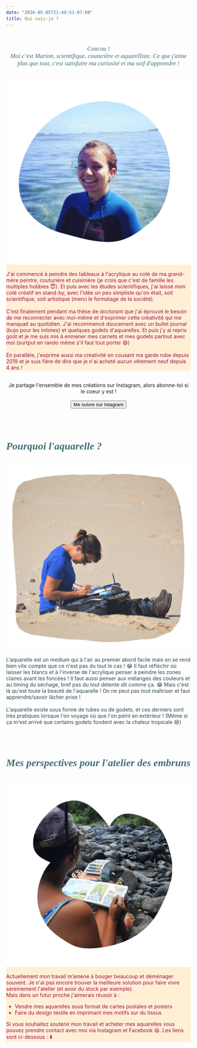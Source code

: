 ```yaml
---
date: "2016-05-05T21:48:51-07:00"
title: Qui suis-je ?
--- 
```

<br>
<center>
<p style="  color:  #436f77;
  font-family: Georgia;
  font-style: italic;
  font-size: 120%"; width: 80%;>
Coucou ! <br> Moi c’est Marion, scientifique, couturière et aquarelliste. Ce que j'aime plus que tout, c'est satisfaire ma curiosité et ma soif d'apprendre ! </p>
</center>
<br>

<div class="block2">
  <div class="block2_img" style=" background-color: papayawhip">
   <img src="quisuisje_img_1_1.png"  alt="Ma petite tête"/>
    <div class="block2_txt" style=" background-color: papayawhip">
      <div class="block2_inner">
        <p style="color: #a20c4c">
        J'ai commencé à peindre des tableaux à l'acrylique au coté de ma grand-mère peintre, couturière et cuisinière (je crois que c'est de famille les multiples hobbies 😇). Et puis avec les études scientifiques, j'ai laissé mon coté créatif en stand-by, avec l'idée un peu simpliste qu'on était, soit scientifique, soit artistique (merci le formatage de la socièté).  
        <br><br>
        C'est finalement pendant ma thèse de doctorant que j'ai éprouvé le besoin de me reconnecter avec moi-même et d'exprimer cette créativité qui me manquait au quotidien. J'ai recommencé doucement avec un bullet journal (bujo pour les intimes) et quelques godets d'aquarelles. Et puis j'y ai repris goût et je me suis mis à enmener mes carnets et mes godets partout avec moi (surtput en rando même s'il faut tout porter 😅​)
        <br><br>
        En parallèle, j'exprime aussi ma créativité en cousant ma garde robe depuis 2019 et je suis fière de dire que je n'ai acheté aucun vêtement neuf depuis 4 ans !
        </p>
      </div>
   </div>
  </div>
</div>
<br>
<center> 
Je partage l'ensemble de mes créations sur Instagram, alors abonne-toi si le coeur y est !  
<br>
<br>

<a href="https://www.instagram.com/seas_sewing/">
     <button class="btn_poupre">Me suivre sur Intagram </button></a>

</center>


<br><br>
<h1 style="  color:  #436f77;
  font-family: Georgia;
  font-style: italic;
  font-size: 200%" > Pourquoi l'aquarelle ? </h1>
<br>
<div class="block3">
  <div class="block3_img" style="">
   <img src="quisuisje_img_2_1.png"  alt="Ma petite tête"/>
  <div class="block3_txt" style="">
   <div class="block3_inner">
      <p style="color: #2c4650">
      L'aquarelle est un medium qui à l'air au premier abord facile mais on se rend bien vite compte que ce n'est pas du tout le cas ! ​😂​ Il faut réfléchir où laisser les blancs et à l'inverse de l'acrylique penser à peindre les zones claires avant les foncées ! Il faut aussi penser aux mélanges des couleurs et au timing du séchage, bref pas du tout détente dit comme ça. ​😂​ Mais c'est là qu'est toute la beauté de l'aquarelle ! On ne peut pas tout maîtriser et faut apprendre/savoir lâcher prise !  
<br><br>
L'aquarelle existe sous forme de tubes ou de godets, et ces derniers sont très pratiques lorsque l'on voyage où que l'on peint en extérieur ! (Mème si ça m'est arrivé que certains godets fondent avec la chaleur tropicale 😅)
      </p>
      </div>
   </div>
  </div>
</div>

<br><br>
<h1 style="  color:  #436f77;
  font-family: Georgia;
  font-style: italic;
  font-size: 200%" > Mes perspectives pour l'atelier des embruns </h1>
<br>

<div class="block2">
  <div class="block2_img" style=" background-color: papayawhip">
   <img src="quisuisje_img_3.png"  alt="Ma petite tête"/>
  <div class="block2_txt" style=" background-color: papayawhip">
   <div class="block2_inner">
      <p style="color: #a20c4c">
      Actuellement mon travail m’amène à bouger beaucoup et déménager souvent. Je n'ai pas encore trouver la meilleure solution pour faire vivre sereinement l'atelier (et avoir du stock par exemple). 
      <br> Mais dans un futur proche j'aimerais réussir à :</p>
      <ul style="color: #a20c4c">
         <li> Vendre mes aquarelles sous format de cartes postales et posters </il>
         <li> Faire du design textile en imprimant mes motifs sur du tissus </il>
      </ul>
      <p style="color: #a20c4c">
          Si vous souhaitez soutenir mon travail et acheter mes aquarelles vous pouvez prendre contact avec moi via Instagram et Facebook 😃. Les liens sont ci-dessous : ​⬇️​
      </p>
      </div>
   </div>
  </div>
</div>

